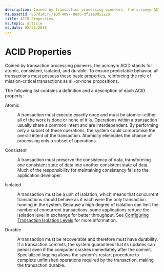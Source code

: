```yaml
---
description: Coined by transaction processing pioneers, the acronym ACID stands for atomic, consistent, isolated, and durable.
ms.assetid: 857d145c-710d-4097-8ed6-df11e8d52228
title: ACID Properties
ms.topic: article
ms.date: 05/31/2018
---
```


# ACID Properties

Coined by transaction processing pioneers, the acronym ACID stands for atomic, consistent, isolated, and durable. To ensure predictable behavior, all transactions must possess these basic properties, reinforcing the role of mission-critical transactions as all-or-none propositions.

The following list contains a definition and a description of each ACID property:

<dl> <dt>

<span id="Atomic"></span><span id="atomic"></span><span id="ATOMIC"></span>Atomic
</dt> <dd>

A transaction must execute exactly once and must be atomic—either all of the work is done or none of it is. Operations within a transaction usually share a common intent and are interdependent. By performing only a subset of these operations, the system could compromise the overall intent of the transaction. Atomicity eliminates the chance of processing only a subset of operations.

</dd> <dt>

<span id="Consistent"></span><span id="consistent"></span><span id="CONSISTENT"></span>Consistent
</dt> <dd>

A transaction must preserve the consistency of data, transforming one consistent state of data into another consistent state of data. Much of the responsibility for maintaining consistency falls to the application developer.

</dd> <dt>

<span id="Isolated"></span><span id="isolated"></span><span id="ISOLATED"></span>Isolated
</dt> <dd>

A transaction must be a unit of isolation, which means that concurrent transactions should behave as if each were the only transaction running in the system. Because a high degree of isolation can limit the number of concurrent transactions, some applications reduce the isolation level in exchange for better throughput. See [Configuring Transaction Isolation Levels](configuring-transaction-isolation-levels.md) for more information.

</dd> <dt>

<span id="Durable"></span><span id="durable"></span><span id="DURABLE"></span>Durable
</dt> <dd>

A transaction must be recoverable and therefore must have durability. If a transaction commits, the system guarantees that its updates can persist even if the computer crashes immediately after the commit. Specialized logging allows the system's restart procedure to complete unfinished operations required by the transaction, making the transaction durable.

</dd> </dl>

 

 



